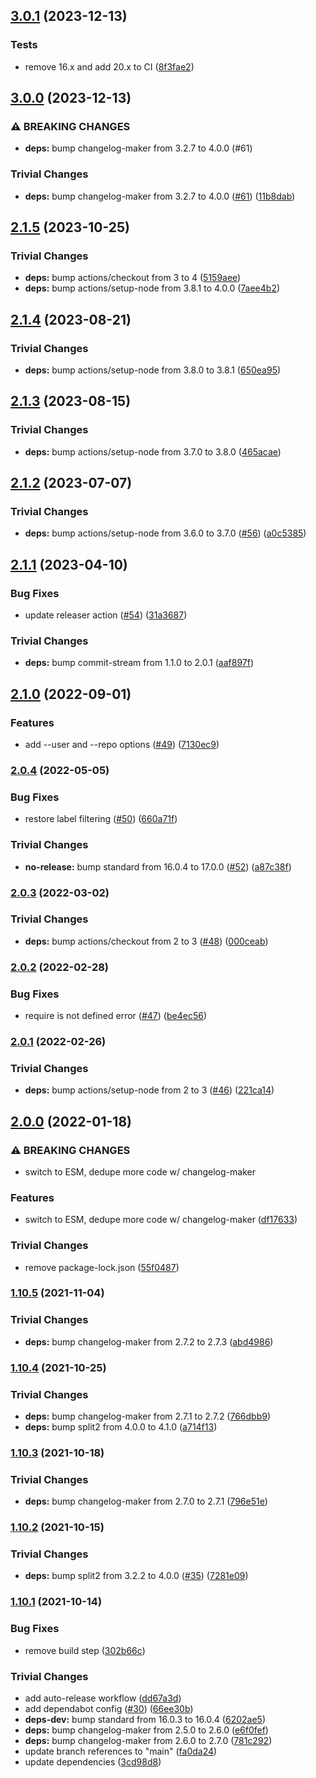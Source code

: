## [3.0.1](https://github.com/rvagg/branch-diff/compare/v3.0.0...v3.0.1) (2023-12-13)


### Tests

* remove 16.x and add 20.x to CI ([8f3fae2](https://github.com/rvagg/branch-diff/commit/8f3fae2050dc54e99a9c05a3bb57eee3ce4fca64))

## [3.0.0](https://github.com/rvagg/branch-diff/compare/v2.1.5...v3.0.0) (2023-12-13)


### ⚠ BREAKING CHANGES

* **deps:** bump changelog-maker from 3.2.7 to 4.0.0 (#61)

### Trivial Changes

* **deps:** bump changelog-maker from 3.2.7 to 4.0.0 ([#61](https://github.com/rvagg/branch-diff/issues/61)) ([11b8dab](https://github.com/rvagg/branch-diff/commit/11b8dabd0f77479c48daf126f70b2b8dda94f07f))

## [2.1.5](https://github.com/rvagg/branch-diff/compare/v2.1.4...v2.1.5) (2023-10-25)


### Trivial Changes

* **deps:** bump actions/checkout from 3 to 4 ([5159aee](https://github.com/rvagg/branch-diff/commit/5159aee62651cea6d11c8ea9d081887bc57984a3))
* **deps:** bump actions/setup-node from 3.8.1 to 4.0.0 ([7aee4b2](https://github.com/rvagg/branch-diff/commit/7aee4b2dd229067a8d3546b86565919047e6e660))

## [2.1.4](https://github.com/rvagg/branch-diff/compare/v2.1.3...v2.1.4) (2023-08-21)


### Trivial Changes

* **deps:** bump actions/setup-node from 3.8.0 to 3.8.1 ([650ea95](https://github.com/rvagg/branch-diff/commit/650ea95f817252c703fff6dc90032a8d4d9c8d54))

## [2.1.3](https://github.com/rvagg/branch-diff/compare/v2.1.2...v2.1.3) (2023-08-15)


### Trivial Changes

* **deps:** bump actions/setup-node from 3.7.0 to 3.8.0 ([465acae](https://github.com/rvagg/branch-diff/commit/465acaed1229ab33e98211754fbbd9ead449f3a0))

## [2.1.2](https://github.com/rvagg/branch-diff/compare/v2.1.1...v2.1.2) (2023-07-07)


### Trivial Changes

* **deps:** bump actions/setup-node from 3.6.0 to 3.7.0 ([#56](https://github.com/rvagg/branch-diff/issues/56)) ([a0c5385](https://github.com/rvagg/branch-diff/commit/a0c5385b74fe8595f74e25f159e5d4760d01293a))

## [2.1.1](https://github.com/rvagg/branch-diff/compare/v2.1.0...v2.1.1) (2023-04-10)


### Bug Fixes

* update releaser action ([#54](https://github.com/rvagg/branch-diff/issues/54)) ([31a3687](https://github.com/rvagg/branch-diff/commit/31a3687f609693ae8f7acbe8c4a0810ce3d9f52e))


### Trivial Changes

* **deps:** bump commit-stream from 1.1.0 to 2.0.1 ([aaf897f](https://github.com/rvagg/branch-diff/commit/aaf897f797598f7991b4f575108dcd446c8c3c5f))

## [2.1.0](https://github.com/rvagg/branch-diff/compare/v2.0.4...v2.1.0) (2022-09-01)


### Features

* add --user and --repo options ([#49](https://github.com/rvagg/branch-diff/issues/49)) ([7130ec9](https://github.com/rvagg/branch-diff/commit/7130ec9960faeed0871abee5dd5b03cc14473e47))

### [2.0.4](https://github.com/rvagg/branch-diff/compare/v2.0.3...v2.0.4) (2022-05-05)


### Bug Fixes

* restore label filtering ([#50](https://github.com/rvagg/branch-diff/issues/50)) ([660a71f](https://github.com/rvagg/branch-diff/commit/660a71ff39d53065c118b5262b1025daadb9641d))


### Trivial Changes

* **no-release:** bump standard from 16.0.4 to 17.0.0 ([#52](https://github.com/rvagg/branch-diff/issues/52)) ([a87c38f](https://github.com/rvagg/branch-diff/commit/a87c38f0e2611dc44ef1e73d4df66adbfd5d68a8))

### [2.0.3](https://github.com/rvagg/branch-diff/compare/v2.0.2...v2.0.3) (2022-03-02)


### Trivial Changes

* **deps:** bump actions/checkout from 2 to 3 ([#48](https://github.com/rvagg/branch-diff/issues/48)) ([000ceab](https://github.com/rvagg/branch-diff/commit/000ceabf9f142dfd34426654107d8cf7a4f3b4ba))

### [2.0.2](https://github.com/rvagg/branch-diff/compare/v2.0.1...v2.0.2) (2022-02-28)


### Bug Fixes

* require is not defined error ([#47](https://github.com/rvagg/branch-diff/issues/47)) ([be4ec56](https://github.com/rvagg/branch-diff/commit/be4ec5697cccdbfc9e95f602f69fa39015b5d70e))

### [2.0.1](https://github.com/rvagg/branch-diff/compare/v2.0.0...v2.0.1) (2022-02-26)


### Trivial Changes

* **deps:** bump actions/setup-node from 2 to 3 ([#46](https://github.com/rvagg/branch-diff/issues/46)) ([221ca14](https://github.com/rvagg/branch-diff/commit/221ca146d683711505724f73e115ffa44ffa72d3))

## [2.0.0](https://github.com/rvagg/branch-diff/compare/v1.10.5...v2.0.0) (2022-01-18)


### ⚠ BREAKING CHANGES

* switch to ESM, dedupe more code w/ changelog-maker

### Features

* switch to ESM, dedupe more code w/ changelog-maker ([df17633](https://github.com/rvagg/branch-diff/commit/df176331c82ad9d27d5325ca29b059e89c7abef3))


### Trivial Changes

* remove package-lock.json ([55f0487](https://github.com/rvagg/branch-diff/commit/55f0487b714419375b9a8482a677ead822c5104f))

### [1.10.5](https://github.com/rvagg/branch-diff/compare/v1.10.4...v1.10.5) (2021-11-04)


### Trivial Changes

* **deps:** bump changelog-maker from 2.7.2 to 2.7.3 ([abd4986](https://github.com/rvagg/branch-diff/commit/abd498623d57fb94fdc173e4763fc2033bc0c275))

### [1.10.4](https://github.com/rvagg/branch-diff/compare/v1.10.3...v1.10.4) (2021-10-25)


### Trivial Changes

* **deps:** bump changelog-maker from 2.7.1 to 2.7.2 ([766dbb9](https://github.com/rvagg/branch-diff/commit/766dbb9884cdb485d3537fc568df8c07318554d0))
* **deps:** bump split2 from 4.0.0 to 4.1.0 ([a714f13](https://github.com/rvagg/branch-diff/commit/a714f13e551352ee5cf3d036e3a7853da41d382c))

### [1.10.3](https://github.com/rvagg/branch-diff/compare/v1.10.2...v1.10.3) (2021-10-18)


### Trivial Changes

* **deps:** bump changelog-maker from 2.7.0 to 2.7.1 ([796e51e](https://github.com/rvagg/branch-diff/commit/796e51e51d38f02b26e5ad1c934d578b345a9db0))

### [1.10.2](https://github.com/rvagg/branch-diff/compare/v1.10.1...v1.10.2) (2021-10-15)


### Trivial Changes

* **deps:** bump split2 from 3.2.2 to 4.0.0 ([#35](https://github.com/rvagg/branch-diff/issues/35)) ([7281e09](https://github.com/rvagg/branch-diff/commit/7281e09090e6475019e1a5616f8819f5840ec928))

### [1.10.1](https://github.com/rvagg/branch-diff/compare/v1.10.0...v1.10.1) (2021-10-14)


### Bug Fixes

* remove build step ([302b66c](https://github.com/rvagg/branch-diff/commit/302b66c594aa938236e1fec454ef045da13cd275))


### Trivial Changes

* add auto-release workflow ([dd67a3d](https://github.com/rvagg/branch-diff/commit/dd67a3d65d829a99593aebf2abad42ed870267da))
* add dependabot config ([#30](https://github.com/rvagg/branch-diff/issues/30)) ([66ee30b](https://github.com/rvagg/branch-diff/commit/66ee30bf24b18aee0031b1a9f4352061762f7e36))
* **deps-dev:** bump standard from 16.0.3 to 16.0.4 ([6202ae5](https://github.com/rvagg/branch-diff/commit/6202ae5b59a8bb3fa24c98d2bfe17f975d8418b2))
* **deps:** bump changelog-maker from 2.5.0 to 2.6.0 ([e6f0fef](https://github.com/rvagg/branch-diff/commit/e6f0feff5cb3cfc92abf458afd64b915251dc2a6))
* **deps:** bump changelog-maker from 2.6.0 to 2.7.0 ([781c292](https://github.com/rvagg/branch-diff/commit/781c2929dbf5ec964f17f25c22d450802d061793))
* update branch references to "main" ([fa0da24](https://github.com/rvagg/branch-diff/commit/fa0da24fe321d7a7744e35e7325ffd6fc7488d2f))
* update dependencies ([3cd98d8](https://github.com/rvagg/branch-diff/commit/3cd98d8eaa73cd699f12b9bed06b3b57a5fcb744))
